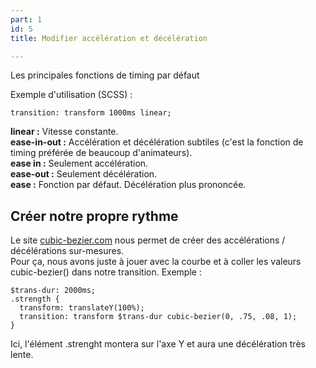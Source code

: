 ```yaml
---
part: 1
id: 5
title: Modifier accélération et décélération

---
```

Les principales fonctions de timing par défaut

Exemple d'utilisation (SCSS) :

    transition: transform 1000ms linear;  

**linear :** Vitesse constante.   
**ease-in-out :** Accélération et décélération subtiles (c'est la fonction de timing préférée de beaucoup d'animateurs).   
**ease in :** Seulement accélération.   
**ease-out :** Seulement décélération.   
**ease :** Fonction par défaut. Décélération plus prononcée. 

## Créer notre propre rythme

Le site [cubic-bezier.com](https://cubic-bezier.com/#.17,.67,.83,.67) nous permet de créer des accélérations / décélérations sur-mesures.   
Pour ça, nous avons juste à jouer avec la courbe et à coller les valeurs cubic-bezier() dans notre transition. Exemple :

    $trans-dur: 2000ms;
    .strength {
      transform: translateY(100%);
      transition: transform $trans-dur cubic-bezier(0, .75, .08, 1);
    }

Ici, l'élément .strenght montera sur l'axe Y et aura une décélération très lente.